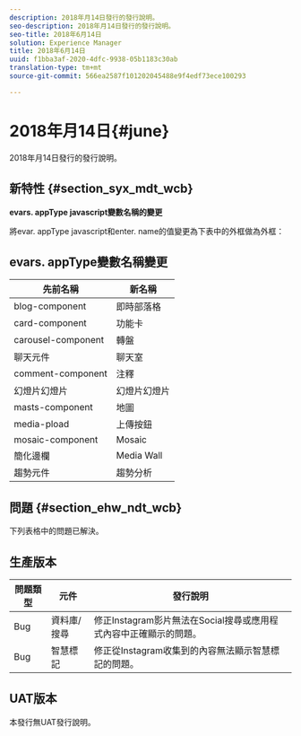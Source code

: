 ```yaml
---
description: 2018年月14日發行的發行說明。
seo-description: 2018年月14日發行的發行說明。
seo-title: 2018年6月14日
solution: Experience Manager
title: 2018年6月14日
uuid: f1bba3af-2020-4dfc-9938-05b1183c30ab
translation-type: tm+mt
source-git-commit: 566ea2587f101202045488e9f4edf73ece100293

---
```



# 2018年月14日{#june}

2018年月14日發行的發行說明。

## 新特性 {#section_syx_mdt_wcb}

**evars. appType javascript變數名稱的變更**

將evar. appType javascript和enter. name的值變更為下表中的外框做為外框：

## evars. appType變數名稱變更

| 先前名稱 | 新名稱 |
|---|---|
| blog-component | 即時部落格 |
| card-component | 功能卡 |
| carousel-component | 轉盤 |
| 聊天元件 | 聊天室 |
| comment-component | 注釋 |
| 幻燈片幻燈片 | 幻燈片幻燈片 |
| masts-component | 地圖 |
| media-pload | 上傳按鈕 |
| mosaic-component | Mosaic |
| 簡化邊欄 | Media Wall |
| 趨勢元件 | 趨勢分析 |

## 問題 {#section_ehw_ndt_wcb}

下列表格中的問題已解決。

## 生產版本

| **問題類型** | **元件** | **發行說明** |
|---|---|---|
| Bug | 資料庫/搜尋 | 修正Instagram影片無法在Social搜尋或應用程式內容中正確顯示的問題。 |
| Bug | 智慧標記 | 修正從Instagram收集到的內容無法顯示智慧標記的問題。 |

## UAT版本

本發行無UAT發行說明。
